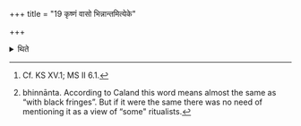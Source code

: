 +++
title = "19 कृष्णं वासो भिन्नान्तमित्येके"

+++

<details><summary>थिते</summary>

19. According to some[^1] (ritualists) a black cloth with torn end[^2] (is to be given as sacrificial gift).  

[^1]: Cf. KS XV.1; MS II 6.1.  

[^2]: bhinnānta. According to Caland this word means almost the same as “with black fringes”. But if it were the same there was no need of mentioning it as a view of “some" ritualists.  

</details>
